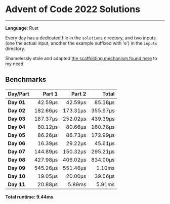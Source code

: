 # Advent of Code 2022 Solutions
---
**Language**: Rust

Every day has a dedicated file in the `solutions` directory, and two inputs (one the actual input, another the example suffixed with 'e') in the `inputs` directory.

Shamelessly stole and adapted [the scaffolding mechanism found here](https://github.com/fspoettel/advent-of-code-rust) to my need.

## Benchmarks

| Day/Part | Part 1 | Part 2 | Total |
|:---------|-------:|-------:|------:|
| **Day 01** | 42.59μs | 42.59μs | 85.18μs |
| **Day 02** | 182.66μs | 173.31μs | 355.97μs |
| **Day 03** | 187.37μs | 252.02μs | 439.39μs |
| **Day 04** | 80.12μs | 80.66μs | 160.78μs |
| **Day 05** | 86.26μs | 86.73μs | 172.99μs |
| **Day 06** | 16.39μs | 29.22μs | 45.61μs |
| **Day 07** | 144.89μs | 150.32μs | 295.21μs |
| **Day 08** | 427.98μs | 406.02μs | 834.00μs |
| **Day 09** | 545.26μs | 551.46μs | 1.10ms |
| **Day 10** | 19.05μs | 20.00μs | 39.06μs |
| **Day 11** | 20.88μs | 5.89ms | 5.91ms |


**Total runtime: 9.44ms**

